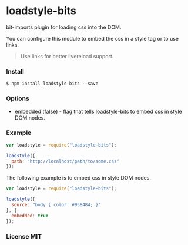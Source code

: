 # loadstyle-bits
bit-imports plugin for loading css into the DOM.

You can configure this module to embed the css in a style tag or to use links.

> Use links for better livereload support.

### Install

```
$ npm install loadstyle-bits --save
```

### Options

* embedded (false) - flag that tells loadstyle-bits to embed css in style DOM nodes.

### Example

``` javascript
var loadstyle = require("loadstyle-bits");

loadstyle({
  path: "http://localhost/path/to/some.css"
});
```

The following example is to embed css in style DOM nodes.

``` javascript
var loadstyle = require("loadstyle-bits");

loadstyle({
  source: "body { color: #938484; }"
}, {
  embedded: true
});
```

### License MIT
